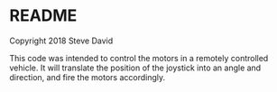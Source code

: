 # README

Copyright 2018 Steve David

This code was intended to control the motors in a remotely controlled vehicle.  It will translate the position of the joystick into an angle and direction, and fire the motors accordingly.
